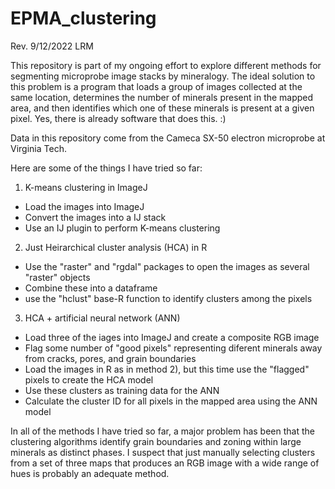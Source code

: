 # EPMA_clustering

Rev. 9/12/2022 LRM

This repository is part of my ongoing effort to explore different methods for segmenting microprobe image stacks by mineralogy.  The ideal solution to this problem is a program that loads a group of images collected at the same location, determines the number of minerals present in the mapped area, and then identifies which one of these minerals is present at a given pixel.  Yes, there is already software that does this. :)

Data in this repository come from the Cameca SX-50 electron microprobe at Virginia Tech.

Here are some of the things I have tried so far:
1) K-means clustering in ImageJ
  - Load the images into ImageJ
  - Convert the images into a IJ stack
  - Use an IJ plugin to perform K-means clustering
 
2) Just Heirarchical cluster analysis (HCA) in R
  - Use the "raster" and "rgdal" packages to open the images as several "raster" objects
  - Combine these into a dataframe
  - use the "hclust" base-R function to identify clusters among the pixels

3) HCA + artificial neural network (ANN)
  - Load three of the iages into ImageJ and create a composite RGB image
  - Flag some number of "good pixels" representing diferent minerals away from cracks, pores, and grain boundaries
  - Load the images in R as in method 2), but this time use the "flagged" pixels to create the HCA model
  - Use these clusters as training data for the ANN
  - Calculate the cluster ID for all pixels in the mapped area using the ANN model

In all of the methods I have tried so far, a major problem has been that the clustering algorithms identify grain boundaries and zoning within large minerals as distinct phases.  I suspect that just manually selecting clusters from a set of three maps that produces an RGB image with a wide range of hues is probably an adequate method.

